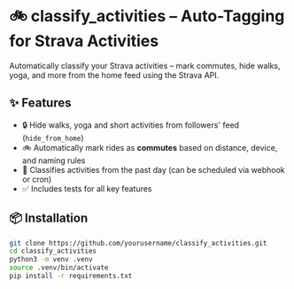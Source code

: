 # 🚲 classify_activities – Auto-Tagging for Strava Activities

Automatically classify your Strava activities – mark commutes, hide walks, yoga, and more from the home feed using the Strava API.

## ✨ Features

- 🔒 Hide walks, yoga and short activities from followers' feed (`hide_from_home`)
- 🚲 Automatically mark rides as **commutes** based on distance, device, and naming rules
- 📅 Classifies activities from the past day (can be scheduled via webhook or cron)
- ✅ Includes tests for all key features

## 📦 Installation

```bash
git clone https://github.com/yourusername/classify_activities.git
cd classify_activities
python3 -m venv .venv
source .venv/bin/activate
pip install -r requirements.txt
